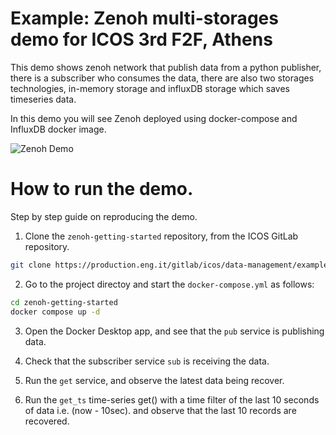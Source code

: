# Example: Zenoh multi-storages demo for ICOS 3rd F2F, Athens

This demo shows zenoh network that publish data from a python publisher, there is a subscriber who consumes the data, there are also two storages technologies, in-memory storage and influxDB storage which saves timeseries data.

In this demo you will see Zenoh deployed using docker-compose and InfluxDB docker image.

![Zenoh Demo](../../../../assets/icons/zenoh_demo.png)


# How to run the demo.

Step by step guide on reproducing the demo.

1. Clone the `zenoh-getting-started` repository, from the ICOS GitLab repository. 

```bash
git clone https://production.eng.it/gitlab/icos/data-management/examples/zenoh-getting-started.git
```

2. Go to the project directoy and start the `docker-compose.yml` as follows:

```bash
cd zenoh-getting-started
docker compose up -d
```

3. Open the Docker Desktop app, and see that the `pub` service is publishing data.

4. Check that the subscriber service `sub` is receiving the data.

5. Run the `get` service, and observe the latest data being recover.

6. Run the `get_ts` time-series get() with a time filter of the last 10 seconds of data i.e. (now - 10sec). and observe that the last 10 records are recovered.

